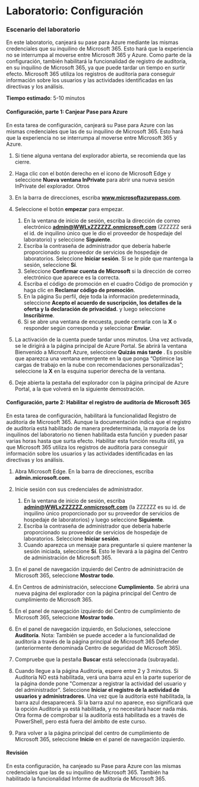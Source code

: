 ﻿---
lab:
    title: 'Configuración'
---

# Laboratorio: Configuración

### Escenario del laboratorio

En este laboratorio, canjeará su pase para Azure mediante las mismas credenciales que su inquilino de Microsoft 365.  Esto hará que la experiencia no se interrumpa al moverse entre Microsoft 365 y Azure. Como parte de la configuración, también habilitará la funcionalidad de registro de auditoría, en su inquilino de Microsoft 365, ya que puede tardar un tiempo en surtir efecto. Microsoft 365 utiliza los registros de auditoría para conseguir información sobre los usuarios y las actividades identificadas en las directivas y los análisis.

**Tiempo estimado**: 5-10 minutos

#### Configuración, parte 1: Canjear Pase para Azure
En esta tarea de configuración, canjeará su Pase para Azure con las mismas credenciales que las de su inquilino de Microsoft 365.  Esto hará que la experiencia no se interrumpa al moverse entre Microsoft 365 y Azure.

1. Si tiene alguna ventana del explorador abierta, se recomienda que las cierre.

1. Haga clic con el botón derecho en el icono de Microsoft Edge y seleccione **Nueva ventana InPrivate** para abrir una nueva sesión InPrivate del explorador. Otros 

1. En la barra de direcciones, escriba **www.microsoftazurepass.com**.  

1. Seleccione el botón **empezar** para empezar.

    1. En la ventana de inicio de sesión, escriba la dirección de correo electrónico **admin@WWLxZZZZZZ.onmicrosoft.com** (ZZZZZZ será el id. de inquilino único que le dio el proveedor de hospedaje del laboratorio) y seleccione **Siguiente**.
    1. Escriba la contraseña de administrador que debería haberle proporcionado su proveedor de servicios de hospedaje de laboratorios. Seleccione **Iniciar sesión**. Si se le pide que mantenga la sesión, seleccione **Sí**.
    1. Seleccione **Confirmar cuenta de Microsoft** si la dirección de correo electrónico que aparece es la correcta.
    1. Escriba el código de promoción en el cuadro Código de promoción y haga clic en **Reclamar código de promoción**.  
    1. En la página Su perfil, deje toda la información predeterminada, seleccione **Acepto el acuerdo de suscripción, los detalles de la oferta y la declaración de privacidad.** y luego seleccione **Inscribirme**.
    1. Si se abre una ventana de encuesta, puede cerrarla con la **X** o responder según corresponda y seleccionar **Enviar**.

1. La activación de la cuenta puede tardar unos minutos.  Una vez activada, se le dirigirá a la página principal de Azure Portal. Se abrirá la ventana Bienvenido a Microsoft Azure, seleccione **Quizás más tarde** . Es posible que aparezca una ventana emergente en la que ponga “Optimice las cargas de trabajo en la nube con recomendaciones personalizadas”; seleccione la **X** en la esquina superior derecha de la ventana.

1. Deje abierta la pestaña del explorador con la página principal de Azure Portal, a la que volverá en la siguiente demostración.

#### Configuración, parte 2: Habilitar el registro de auditoría de Microsoft 365
En esta tarea de configuración, habilitará la funcionalidad Registro de auditoría de Microsoft 365.  Aunque la documentación indica que el registro de auditoría está habilitado de manera predeterminada, la mayoría de los inquilinos del laboratorio no tienen habilitada esta función y pueden pasar varias horas hasta que surta efecto.  Habilitar esta función resulta útil, ya que Microsoft 365 utiliza los registros de auditoría para conseguir información sobre los usuarios y las actividades identificadas en las directivas y los análisis.

1. Abra Microsoft Edge. En la barra de direcciones, escriba **admin.microsoft.com**.

1. Inicie sesión con sus credenciales de administrador.
    1. En la ventana de inicio de sesión, escriba **admin@WWLxZZZZZZ.onmicrosoft.com** (la ZZZZZZ es su id. de inquilino único proporcionado por su proveedor de servicios de hospedaje de laboratorios) y luego seleccione **Siguiente**.
    1. Escriba la contraseña de administrador que debería haberle proporcionado su proveedor de servicios de hospedaje de laboratorios. Seleccione **Iniciar sesión**.
    1. Cuando aparezca un mensaje para preguntarle si quiere mantener la sesión iniciada, seleccione **Sí**. Esto le llevará a la página del Centro de administración de Microsoft 365.

1. En el panel de navegación izquierdo del Centro de administración de Microsoft 365, seleccione **Mostrar todo**.

1. En Centros de administración, seleccione **Cumplimiento**.  Se abrirá una nueva página del explorador con la página principal del Centro de cumplimiento de Microsoft 365.  

1. En el panel de navegación izquierdo del Centro de cumplimiento de Microsoft 365, seleccione **Mostrar todo**.

1. En el panel de navegación izquierdo, en Soluciones, seleccione **Auditoría**.  Nota: También se puede acceder a la funcionalidad de auditoría a través de la página principal de Microsoft 365 Defender (anteriormente denominada Centro de seguridad de Microsoft 365).

1. Compruebe que la pestaña **Buscar** está seleccionada (subrayada).

1. Cuando llegue a la página Auditoría, espere entre 2 y 3 minutos.  Si Auditoría NO está habilitada, verá una barra azul en la parte superior de la página donde pone "Comenzar a registrar la actividad del usuario y del administrador".  Seleccione **Iniciar el registro de la actividad de usuarios y administradores**.  Una vez que la auditoría esté habilitada, la barra azul desaparecerá.  Si la barra azul no aparece, eso significará que la opción Auditoría ya está habilitada, y no necesitará hacer nada más.  Otra forma de comprobar si la auditoría está habilitada es a través de PowerShell, pero está fuera del ámbito de este curso.

1. Para volver a la página principal del centro de cumplimiento de Microsoft 365, seleccione **Inicio** en el panel de navegación izquierdo.

#### Revisión

En esta configuración, ha canjeado su Pase para Azure con las mismas credenciales que las de su inquilino de Microsoft 365.  También ha habilitado la funcionalidad Informe de auditoría de Microsoft 365.